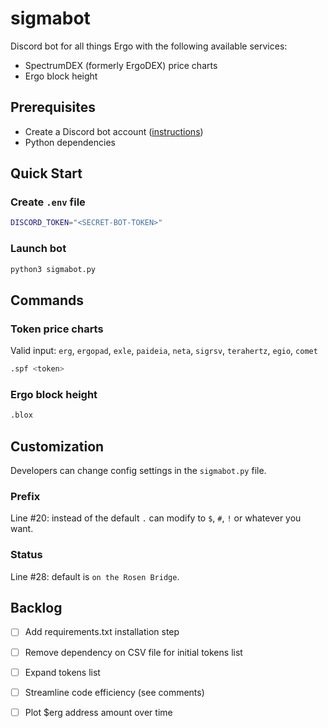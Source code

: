 # sigmabot

Discord bot for all things Ergo with the following available services:

* SpectrumDEX (formerly ErgoDEX) price charts
* Ergo block height

## Prerequisites

* Create a Discord bot account ([instructions](https://discordpy.readthedocs.io/en/stable/discord.html))
* Python dependencies

## Quick Start

### Create `.env` file

```bash
DISCORD_TOKEN="<SECRET-BOT-TOKEN>"
```

### Launch bot

```python
python3 sigmabot.py
```

## Commands

### Token price charts

Valid input: `erg`, `ergopad`, `exle`, `paideia`, `neta`, `sigrsv`, `terahertz`, `egio`, `comet`

```python
.spf <token>
```

### Ergo block height

```python
.blox 
```

## Customization

Developers can change config settings in the `sigmabot.py` file.

### Prefix

Line #20: instead of the default `.` can modify to `$`, `#`, `!` or whatever you want.

### Status

Line #28: default is `on the Rosen Bridge`.

## Backlog

- [ ] Add requirements.txt installation step
- [ ] Remove dependency on CSV file for initial tokens list
- [ ] Expand tokens list 
- [ ] Streamline code efficiency (see comments)
- [ ] Plot $erg address amount over time 








